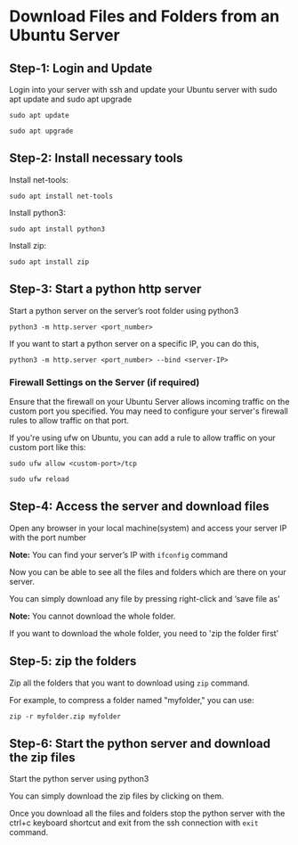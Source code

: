 # **Download Files and Folders from an Ubuntu Server** 

## **Step-1: Login and Update** 

Login into your server with ssh and update your Ubuntu server with sudo apt update and sudo apt upgrade
```
sudo apt update
```
```
sudo apt upgrade
```

## **Step-2: Install necessary tools** 

Install net-tools: 
```
sudo apt install net-tools
```

Install python3: 
```
sudo apt install python3 
```

Install zip: 
```
sudo apt install zip 
```

## **Step-3: Start a python http server** 

Start a python server on the server’s root folder using python3 
```
python3 -m http.server <port_number> 
```

If you want to start a python server on a specific IP, you can do this,
```
python3 -m http.server <port_number> --bind <server-IP>
```
### Firewall Settings on the Server (if required)

Ensure that the firewall on your Ubuntu Server allows incoming traffic on the custom port you specified. 
You may need to configure your server's firewall rules to allow traffic on that port.

If you're using ufw on Ubuntu, you can add a rule to allow traffic on your custom port like this:
```
sudo ufw allow <custom-port>/tcp
```
```
sudo ufw reload
```

## **Step-4: Access the server and download files** 

Open any browser in your local machine(system) and access your server IP with the port number 

**Note:** You can find your server’s IP with `ifconfig` command 

Now you can be able to see all the files and folders which are there on your server. 

You can simply download any file by pressing right-click and ‘save file as’ 

**Note:** You cannot download the whole folder.  

If you want to download the whole folder, you need to 'zip the folder first' 

## **Step-5: zip the folders** 

Zip all the folders that you want to download using `zip` command.

For example, to compress a folder named "myfolder," you can use: 
```
zip -r myfolder.zip myfolder 
```

## **Step-6: Start the python server and download the zip files** 

Start the python server using python3 

You can simply download the zip files by clicking on them. 

Once you download all the files and folders stop the python server with the ctrl+c keyboard shortcut and exit from the ssh connection with `exit` command.
